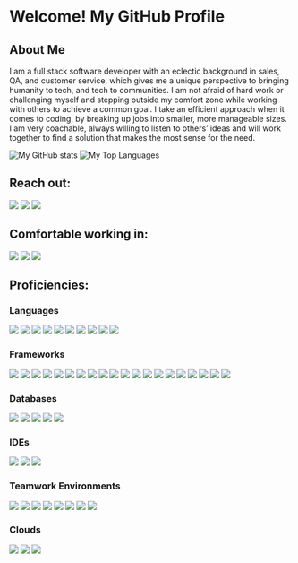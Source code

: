 # Welcome! My GitHub Profile

## About Me
I am a full stack software developer with an eclectic background in sales, QA, and customer service, which gives me a unique perspective to bringing humanity to tech, and tech to communities. I am not afraid of hard work or challenging myself and stepping outside my comfort zone while working with others to achieve a common goal. I take an efficient approach when it comes to coding, by breaking up jobs into smaller, more manageable sizes. I am very coachable, always willing to listen to others’ ideas and will work together to find a solution that makes the most sense for the need. 

![My GitHub stats](https://github-readme-stats.vercel.app/api?username=RichForest0506&hide=issues&include_all_commits=true&count_private=true&show_icons=true&theme=material-palenight)   ![My Top Languages](https://github-readme-stats.vercel.app/api/top-langs/?username=RichForest0506&hide=dart&layout=compact&theme=material-palenight)

## Reach out:
[<img src="https://img.shields.io/badge/-Personal_Website-000000?style=flat-square&logo=Coderwall&logoColor=white" />](https://richforestbusiness.wixsite.com/zhou)
[<img src="https://img.shields.io/github/followers/manliestben?color=black&label=GitHub&logo=GitHub&logoColor=white&style=flat-square" />](https://github.com/RichForest0506)
[<img src="https://img.shields.io/badge/-Gmail-D14836?style=flat-square&logo=Gmail&logoColor=white" />](https://mailto:rich.forest.business777@gmail.com)

## Comfortable working in:
<a href="#"><img src="https://img.shields.io/badge/-Windows-0078D6?style=flat-square&logo=Windows&logoColor=white" /></a>
<a href="#"><img src="https://img.shields.io/badge/Ubuntu-E95420?style=flat-square&logo=ubuntu&logoColor=white" /></a>
<a href="#"><img src="https://img.shields.io/badge/mac%20os-000000?style=flat-square&for-the-badge&logo=macos&logoColor=F0F0F0" /></a>
  
## Proficiencies:
### Languages
<a href="#"><img src="https://img.shields.io/badge/HTML5-E34F26?style=for-the-badge&logo=html5&logoColor=white" /></a>
<a href="#"><img src="https://img.shields.io/badge/CSS3-1572B6?style=for-the-badge&logo=css3&logoColor=white" /></a>
<a href="#"><img src="https://img.shields.io/badge/Sass-CC6699?style=for-the-badge&logo=sass&logoColor=white" /></a>
<a href="#"><img src="https://img.shields.io/badge/JavaScript-323330?style=for-the-badge&logo=javascript&logoColor=F7DF1E" /></a>
<a href="#"><img src="https://img.shields.io/badge/TypeScript-007ACC?style=for-the-badge&logo=typescript&logoColor=white" /></a>
<a href="#"><img src="https://img.shields.io/badge/C%23-239120?style=for-the-badge&logo=c-sharp&logoColor=white" /></a>
<a href="#"><img src="https://img.shields.io/badge/C%2B%2B-00599C?style=for-the-badge&logo=c%2B%2B&logoColor=white" /></a>
<a href="#"><img src="https://img.shields.io/badge/Java-ED8B00?style=for-the-badge&logo=java&logoColor=white" /></a>
<a href="#"><img src="https://img.shields.io/badge/Solidity-e6e6e6?style=for-the-badge&logo=solidity&logoColor=black" /></a>
<a href="#"><img src="https://img.shields.io/badge/Markdown-20232A?style=for-the-badge&logo=markdown&logoColor=white" /></a>

### Frameworks
<a href="#"><img src="https://img.shields.io/badge/React-20232A?style=for-the-badge&logo=react&logoColor=61DAFB" /></a>
<a href="#"><img src="https://img.shields.io/badge/next.js-000000?style=for-the-badge&logo=nextdotjs&logoColor=white" /></a>
<a href="#"><img src="https://img.shields.io/badge/Node.js-339933?style=for-the-badge&logo=nodedotjs&logoColor=white" /></a>
<a href="#"><img src="https://img.shields.io/badge/Express.js-20232A?style=for-the-badge&logo=express&logoColor=white" /></a>
<a href="#"><img src="https://img.shields.io/badge/https://img.shields.io/badge/Redux-593D88?style=for-the-badge&logo=redux&logoColor=white" /></a>
<a href="#"><img src="https://img.shields.io/badge/Socket.io-20232A?&style=for-the-badge&logo=Socket.io&logoColor=white" /></a>
<a href="#"><img src="https://img.shields.io/badge/GraphQl-E10098?style=for-the-badge&logo=graphql&logoColor=white" /></a>
<a href="#"><img src="https://img.shields.io/badge/Tailwind_CSS-38B2AC?style=for-the-badge&logo=tailwind-css&logoColor=white" /></a>
<a href="#"><img src="https://img.shields.io/badge/Bootstrap-563D7C?style=for-the-badge&logo=bootstrap&logoColor=white" /></a>
<a href="#"><img src="https://img.shields.io/badge/semantic%20ui%20react-35BDB2?style=for-the-badge&logo=semanticuireact&logoColor=white" /></a>
<a href="#"><img src="https://img.shields.io/badge/Material%20UI-007FFF?style=for-the-badge&logo=mui&logoColor=white" /></a>
<a href="#"><img src="https://img.shields.io/badge/Chakra--UI-319795?style=for-the-badge&logo=chakra-ui&logoColor=white" /></a>
<a href="#"><img src="https://img.shields.io/badge/Postman-FF6C37?style=for-the-badge&logo=Postman&logoColor=white" /></a>
<a href="#"><img src="https://img.shields.io/badge/Spring_Boot-F2F4F9?style=for-the-badge&logo=spring-boot" /></a>
<a href="#"><img src="https://img.shields.io/badge/React_Native-20232A?style=for-the-badge&logo=react&logoColor=61DAFB" /></a>
<a href="#"><img src="https://img.shields.io/badge/Flutter-02569B?style=for-the-badge&logo=flutter&logoColor=white" /></a>
<a href="#"><img src="https://img.shields.io/badge/Xamarin-3498DB?style=for-the-badge&logo=xamarin&logoColor=white" /></a>
<a href="#"><img src="https://img.shields.io/badge/Angular-DD0031?style=for-the-badge&logo=angular&logoColor=white" /></a>
<a href="#"><img src="https://img.shields.io/badge/.NET-512BD4?style=for-the-badge&logo=dotnet&logoColor=white" /></a>
<a href="#"><img src="https://img.shields.io/badge/Qt-41CD52?style=for-the-badge&logo=qt&logoColor=white" /></a>

### Databases
<a href="#"><img src="https://img.shields.io/badge/MySQL-005C84?style=for-the-badge&logo=mysql&logoColor=white" /></a>
<a href="#"><img src="https://img.shields.io/badge/MongoDB-4EA94B?style=for-the-badge&logo=mongodb&logoColor=white" /></a>
<a href="#"><img src="https://img.shields.io/badge/PostgreSQL-316192?style=for-the-badge&logo=postgresql&logoColor=white" /></a>
<a href="#"><img src="https://img.shields.io/badge/Amazon%20DynamoDB-4053D6?style=for-the-badge&logo=Amazon%20DynamoDB&logoColor=white" /></a>
<a href="#"><img src="https://img.shields.io/badge/firebase-ffca28?style=for-the-badge&logo=firebase&logoColor=black" /></a>

### IDEs
<a href="#"><img src="https://img.shields.io/badge/Visual_Studio_Code-0078D4?style=for-the-badge&logo=visual%20studio%20code&logoColor=white" /></a>
<a href="#"><img src="https://img.shields.io/badge/Visual_Studio-5C2D91?style=for-the-badge&logo=visual%20studio&logoColor=white" /></a>
<a href="#"><img src="https://img.shields.io/badge/Android_Studio-3DDC84?style=for-the-badge&logo=android-studio&logoColor=white" /></a>

### Teamwork Environments
<a href="#"><img src="https://img.shields.io/badge/GitHub-100000?style=for-the-badge&logo=github&logoColor=white" /></a>
<a href="#"><img src="https://img.shields.io/badge/GitLab-330F63?style=for-the-badge&logo=gitlab&logoColor=white" /></a>
<a href="#"><img src="https://img.shields.io/badge/Jira-0052CC?style=for-the-badge&logo=Jira&logoColor=white" /></a>
<a href="#"><img src="https://img.shields.io/badge/Trello-0052CC?style=for-the-badge&logo=trello&logoColor=white" /></a>
<a href="#"><img src="https://img.shields.io/badge/Slack-4A154B?style=for-the-badge&logo=slack&logoColor=white" /></a>
<a href="#"><img src="https://img.shields.io/badge/Microsoft_Teams-6264A7?style=for-the-badge&logo=microsoft-teams&logoColor=white" /></a>
<a href="#"><img src="https://img.shields.io/badge/Skype-00AFF0?style=for-the-badge&logo=skype&logoColor=white" /></a>
<a href="#"><img src="https://img.shields.io/badge/Zoom-2D8CFF?style=for-the-badge&logo=zoom&logoColor=white" /></a>

### Clouds
<a href="#"><img src="https://img.shields.io/badge/Heroku-430098?style=for-the-badge&logo=heroku&logoColor=white" /></a>
<a href="#"><img src="https://img.shields.io/badge/Vercel-000000?style=for-the-badge&logo=vercel&logoColor=white" /></a>
<a href="#"><img src="https://img.shields.io/badge/Amazon_AWS-FF9900?style=for-the-badge&logo=amazonaws&logoColor=white" /></a>

